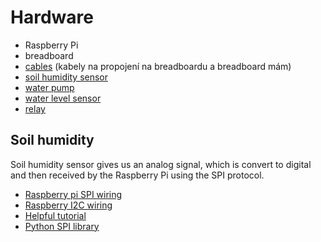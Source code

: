 # Hardware

- Raspberry Pi
- breadboard
- [cables](https://dratek.cz/arduino/1214-eses-40-x-f-m-dupont-kabel.html) (kabely na propojení na breadboardu a breadboard mám)
- [soil humidity sensor](https://dratek.cz/arduino/1399-eses-pudni-vlhkomer-pro-jednodeskove-pocitace.html)
- [water pump](https://dratek.cz/arduino/1271-eses-mini-cerpadlo.html)
- [water level sensor](https://dratek.cz/arduino/1160-plovakovy-senzor-vodni-hladiny.html)
- [relay](https://dratek.cz/arduino/886-arduino-rele-5v-1-kanal.html)

## Soil humidity

Soil humidity sensor gives us an analog signal, which is convert to digital and
then received by the Raspberry Pi using the SPI protocol.

- [Raspberry pi SPI wiring](https://pinout.xyz/pinout/spi#)
- [Raspberry I2C wiring](https://pinout.xyz/pinout/i2c#)
- [Helpful tutorial](https://tutorials-raspberrypi.com/measuring-soil-moisture-with-raspberry-pi/)
- [Python SPI library](https://github.com/doceme/py-spidev)
